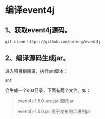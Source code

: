 # 编译event4j
## 1、获取event4j源码。
```shell
git clone https://github.com/aofeng/event4j
```

## 2、编译源码生成jar。
进入项目根目录，执行ant脚本：
```shell
ant
```
会生成一个dist目录，下面有两个文件。如：
> event4j-1.5.0-src.jar    源码jar
>
> event4j-1.5.0.jar        用于发布的二进制jar
